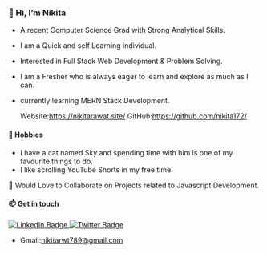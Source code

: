 <h3 border-bottom="1px solid black">👋 Hi, I’m Nikita</h3>

- A recent Computer Science Grad with Strong Analytical Skills.
- I am a Quick and self Learning individual.
- Interested in Full Stack Web Development & Problem Solving.
- I am a Fresher who is always eager to learn and explore as much as I can.
- currently learning MERN Stack Development.

  Website:https://nikitarawat.site/ GitHub:https://github.com/nikita172/

<h4>💞️ Hobbies</h4>

- I have a cat named Sky and spending time with him is one of my favourite things to do.
- I like scrolling  YouTube Shorts in my free time.

🤝 Would Love to Collaborate on Projects related to Javascript Development.

<h4>📫 Get in touch</h3>
<div id="badges">
  <a href="https://www.linkedin.com/in/nikitarawat123/">
    <img src="https://img.shields.io/badge/LinkedIn-blue?style=for-the-badge&logo=linkedin&logoColor=white" alt="LinkedIn Badge"/>
  </a>
  <a href="https://twitter.com/NikitaR82813978">
    <img src="https://img.shields.io/badge/Twitter-blue?style=for-the-badge&logo=twitter&logoColor=white" alt="Twitter Badge"/>
  </a>
</div>

- Gmail:nikitarwt789@gmail.com



